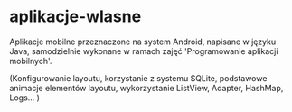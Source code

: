 # aplikacje-wlasne
Aplikacje mobilne przeznaczone na system Android, napisane w języku Java, samodzielnie wykonane w ramach zajęć 'Programowanie aplikacji mobilnych'. 

(Konfigurowanie layoutu, korzystanie z systemu SQLite, podstawowe animacje elementów layoutu, wykorzystanie ListView, Adapter, HashMap, Logs... )

